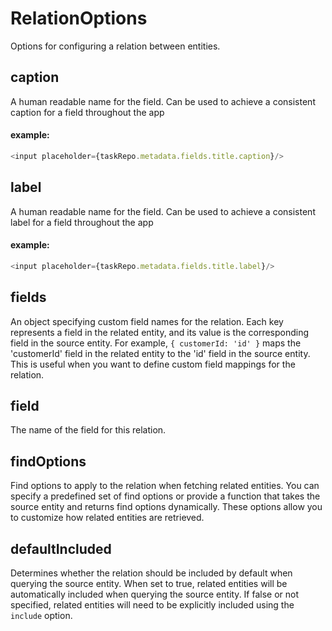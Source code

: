 # RelationOptions

Options for configuring a relation between entities.

## caption

A human readable name for the field. Can be used to achieve a consistent caption for a field throughout the app

#### example:

```ts
<input placeholder={taskRepo.metadata.fields.title.caption}/>
```

## label

A human readable name for the field. Can be used to achieve a consistent label for a field throughout the app

#### example:

```ts
<input placeholder={taskRepo.metadata.fields.title.label}/>
```

## fields

An object specifying custom field names for the relation.
Each key represents a field in the related entity, and its value is the corresponding field in the source entity.
For example, `{ customerId: 'id' }` maps the 'customerId' field in the related entity to the 'id' field in the source entity.
This is useful when you want to define custom field mappings for the relation.

## field

The name of the field for this relation.

## findOptions

Find options to apply to the relation when fetching related entities.
You can specify a predefined set of find options or provide a function that takes the source entity
and returns find options dynamically.
These options allow you to customize how related entities are retrieved.

## defaultIncluded

Determines whether the relation should be included by default when querying the source entity.
When set to true, related entities will be automatically included when querying the source entity.
If false or not specified, related entities will need to be explicitly included using the `include` option.
